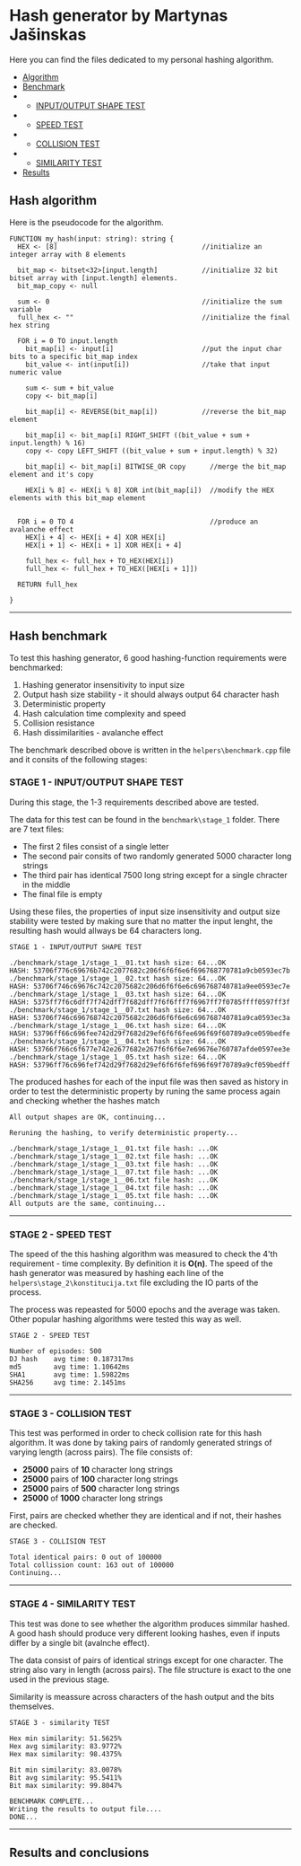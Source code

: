 # Hash generator by Martynas Jašinskas
Here you can find the files dedicated to my personal hashing algorithm.
- [Algorithm](#hash-algorithm)
- [Benchmark](#hash-benchmark)
- - [INPUT/OUTPUT SHAPE TEST](#stage-1---inputoutput-shape-test)
- - [SPEED TEST](#stage-2---speed-test)
- - [COLLISION TEST](#stage-3---collision-test)
- - [SIMILARITY TEST](#stage-4---similarity-test)
- [Results](#results-and-conclusions)


## Hash algorithm
Here is the pseudocode for the algorithm.


```
FUNCTION my_hash(input: string): string {
  HEX <- [8]                                    //initialize an integer array with 8 elements
  
  bit_map <- bitset<32>[input.length]           //initialize 32 bit bitset array with [input.length] elements.
  bit_map_copy <- null
  
  sum <- 0                                      //initialize the sum variable
  full_hex <- ""                                //initialize the final hex string
  
  FOR i = 0 TO input.length
    bit_map[i] <- input[i]                      //put the input char bits to a specific bit_map index
    bit_value <- int(input[i])                  //take that input numeric value
    
    sum <- sum + bit_value
    copy <- bit_map[i]
    
    bit_map[i] <- REVERSE(bit_map[i])           //reverse the bit_map element
    
    bit_map[i] <- bit_map[i] RIGHT_SHIFT ((bit_value + sum + input.length) % 16)
    copy <- copy LEFT_SHIFT ((bit_value + sum + input.length) % 32)
    
    bit_map[i] <- bit_map[i] BITWISE_OR copy      //merge the bit_map element and it's copy
    
    HEX[i % 8] <- HEX[i % 8] XOR int(bit_map[i])  //modify the HEX elements with this bit_map element
    
    
  FOR i = 0 TO 4                                  //produce an avalanche effect
    HEX[i + 4] <- HEX[i + 4] XOR HEX[i]
    HEX[i + 1] <- HEX[i + 1] XOR HEX[i + 4]
    
    full_hex <- full_hex + TO_HEX(HEX[i])
    full_hex <- full_hex + TO_HEX([HEX[i + 1]])
    
  RETURN full_hex

}
```

___

## Hash benchmark
To test this hashing generator, 6 good hashing-function requirements were benchmarked:
1. Hashing generator insensitivity to input size  
2. Output hash size stability - it should always output 64 character hash
3. Deterministic property
4. Hash calculation time complexity and speed
5. Collision resistance
6. Hash dissimilarities - avalanche effect

The benchmark described obove is written in the ```helpers\benchmark.cpp``` file and it consits of the following stages:
### STAGE 1 - INPUT/OUTPUT SHAPE TEST
During this stage, the 1-3 requirements described above are tested.

The data for this test can be found in the ```benchmark\stage_1``` folder. There are 7 text files:
* The first 2 files consist of a single letter
* The second pair consits of two randomly generated 5000 character long strings
* The third pair has identical 7500 long string except for a single chracter in the middle
* The final file is empty


Using these files, the properties of input size insensitivity and output size stability were tested by making sure that no matter the input lenght, the resulting hash would allways be 64 characters long.
```
STAGE 1 - INPUT/OUTPUT SHAPE TEST

./benchmark/stage_1/stage_1__01.txt hash size: 64...OK
HASH: 53706f776c69676b742c2077682c206f6f6f6e6f696768770781a9cb0593ec7b
./benchmark/stage_1/stage_1__02.txt hash size: 64...OK
HASH: 53706f746c69676c742c2075682c206d6f6f6e6c696768740781a9ee0593ec7e
./benchmark/stage_1/stage_1__03.txt hash size: 64...OK
HASH: 5375ff7f6c6dff7f742dff7f682dff7f6f6fff7f6967ff7f0785ffff0597ff3f
./benchmark/stage_1/stage_1__07.txt hash size: 64...OK
HASH: 53706f746c696768742c2075682c206d6f6f6e6c696768740781a9ca0593ec3a
./benchmark/stage_1/stage_1__06.txt hash size: 64...OK
HASH: 53796ff66c696fee742d29f7682d29ef6f6f6fee696f69f60789a9ce059bedfe
./benchmark/stage_1/stage_1__04.txt hash size: 64...OK
HASH: 53766f766c6f677e742e2677682e267f6f6f6e7e69676e760787afde0597ee3e
./benchmark/stage_1/stage_1__05.txt hash size: 64...OK
HASH: 53796ff76c696fef742d29f7682d29ef6f6f6fef696f69f70789a9cf059bedff
```

The produced hashes for each of the input file was then saved as history in order to test the deterministic property by runing the same process again and checking whether the hashes match
```
All output shapes are OK, continuing...

Reruning the hashing, to verify deterministic property...

./benchmark/stage_1/stage_1__01.txt file hash: ...OK
./benchmark/stage_1/stage_1__02.txt file hash: ...OK
./benchmark/stage_1/stage_1__03.txt file hash: ...OK
./benchmark/stage_1/stage_1__07.txt file hash: ...OK
./benchmark/stage_1/stage_1__06.txt file hash: ...OK
./benchmark/stage_1/stage_1__04.txt file hash: ...OK
./benchmark/stage_1/stage_1__05.txt file hash: ...OK
All outputs are the same, continuing...
```
___

### STAGE 2 - SPEED TEST
The speed of the this hashing algorithm was measured to check the 4'th requirement - time complexity. By definition it is **O(n)**. The speed of the hash generator was measured by hashing each line of the ```helpers\stage_2\konstitucija.txt``` file excluding the IO parts of the process.

The process was repeasted for 5000 epochs and the average was taken.  
Other popular hashing algorithms were tested this way as well.
```
STAGE 2 - SPEED TEST

Number of episodes: 500
DJ hash    avg time: 0.187317ms
md5        avg time: 1.10642ms
SHA1       avg time: 1.59822ms
SHA256     avg time: 2.1451ms
```
___
### STAGE 3 - COLLISION TEST
This test was performed in order to check collision rate for this hash algorithm. It was done by taking pairs of randomly generated strings of varying length (across pairs). The file consists of:
* **25000** pairs of **10** character long strings
* **25000** pairs of **100** character long strings
* **25000** pairs of **500** character long strings
* **25000** of **1000** character long strings

First, pairs are checked whether they are identical and if not, their hashes are checked.
```
STAGE 3 - COLLISION TEST

Total identical pairs: 0 out of 100000
Total collission count: 163 out of 100000
Continuing...
```
___
### STAGE 4 - SIMILARITY TEST
This test was done to see whether the algorithm produces simmilar hashed. A good hash should produce very different looking hashes, even if inputs differ by a single bit (avalnche effect).

The data consist of pairs of identical strings except for one character. The string also vary in length (across pairs). The file structure is exact to the one used in the previous stage.

Similarity is meassure across characters of the hash output and the bits themselves.

```
STAGE 3 - similarity TEST

Hex min similarity: 51.5625%
Hex avg similarity: 83.9772%
Hex max similarity: 98.4375%

Bit min similarity: 83.0078%
Bit avg similarity: 95.5411%
Bit max similarity: 99.8047%

BENCHMARK COMPLETE...
Writing the results to output file....
DONE...
```
___

## Results and conclusions
